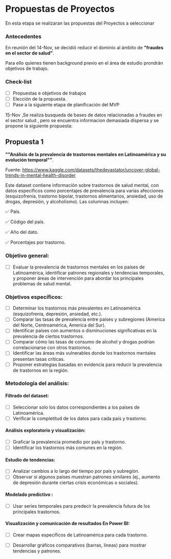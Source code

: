 # Propuestas de Proyectos

En esta etapa se realizaran las propuestas del Proyectos a seleccionar

### Antecedentes

En reunión del 14-Nov, se decidió reducir el dominio al ámbito de **"fraudes en el sector de salud"**.

Para ello quienes tienen background previo en el área de estudio prondrán objetivos de trabajo.

### Check-list

- [ ] Propuestas e objetivos de trabajos
- [ ] Elección de la propuesta.
- [ ] Pase a la siguiente etapa de planificación del MVP

15-Nov ,Se realiza busqueda de bases de datos relacionadas a fraudes en el sector salud , pero se encuentra informacion demasiada dispersa y se propone la siguiente propuesta: 

## Propuesta 1

**""Análisis de la prevalencia de trastornos mentales en Latinoamérica y su evolución temporal""**.

Fuente: https://www.kaggle.com/datasets/thedevastator/uncover-global-trends-in-mental-health-disorder

Este dataset contiene información sobre trastornos de salud mental, con datos específicos como porcentajes de prevalencia para varias afecciones (esquizofrenia, trastorno bipolar, trastornos alimentarios, ansiedad, uso de drogas, depresión, y alcoholismo). Las columnas incluyen:

✅ País.

✅ Código del país.

✅ Año del dato.

✅ Porcentajes por trastorno.


### Objetivo general:

- [ ] Evaluar la prevalencia de trastornos mentales en los países de Latinoamérica, identificar patrones regionales y tendencias temporales, y proponer áreas de intervención para abordar los principales problemas de salud mental.

### Objetivos específicos:

- [ ] Determinar los trastornos más prevalentes en Latinoamérica (esquizofrenia, depresión, ansiedad, etc.).
- [ ] Comparar las tasas de prevalencia entre países y subregiones (America del Norte, Centroamérica, America del Sur).
- [ ] Identificar países con aumentos o disminuciones significativas en la prevalencia de ciertos trastornos.
- [ ] Comparar cómo las tasas de consumo de alcohol y drogas podrían correlacionarse con otros trastornos.
- [ ] Identificar las áreas más vulnerables donde los trastornos mentales presentan tasas críticas.
- [ ] Proponer estrategias basadas en evidencia para reducir la prevalencia de trastornos en la región.

### Metodología del análisis:

#### Filtrado del dataset:
- [ ] Seleccionar solo los datos correspondientes a los países de Latinoamérica.
- [ ] Verificar la completitud de los datos para cada país y trastorno.

#### Análisis exploratorio y visualización:
- [ ] Graficar la prevalencia promedio por país y trastorno.
- [ ] Identificar los trastornos más comunes en la región.

#### Estudio de tendencias:
- [ ] Analizar cambios a lo largo del tiempo por país y subregión.
- [ ] Observar si algunos países muestran patrones similares (ej., aumento de depresión durante ciertas crisis económicas o sociales).

#### Modelado predictivo :
- [ ] Usar series temporales para predecir la prevalencia futura de los principales trastornos.

#### Visualización y comunicación de resultados En Power BI:
- [ ] Crear mapas específicos de Latinoamérica para cada trastorno.
- [ ] Desarrollar gráficos comparativos (barras, líneas) para mostrar tendencias y patrones.



